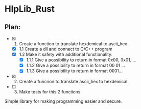 # HlpLib_Rust

## Plan:
- [x] 1. Create a function to translate hexdemical to ascii_hex
  - [x] 1.1 Create a dll and connect to C/C++ program  
  - [x] 1.2 Make it safety with additional functionality:
    - [x] 1.1.1 Give a possibility to return in format 0x00, 0x01, ...
    - [x] 1.1.2 Give a possibility to return in format 00 01 ...
    - [x] 1.1.3 Give a possibility to return in format 0001...
- [x] 2. Create a funcrion to translate ascii_hex to hexdemical
- [ ] 3. Make tests for this 2 functions

Simple library for making programming easier and secure.
